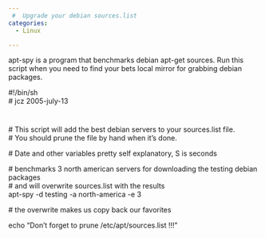 ```yaml
---
 #  Upgrade your debian sources.list
categories:
  - Linux

---
```

apt-spy is a program that benchmarks debian apt-get sources. Run this  
script when you need to find your bets local mirror for grabbing debian  
packages.

#!/bin/sh  
\# jcz 2005-july-13  
#  
\# This script will add the best debian servers to your sources.list file.  
\# You should prune the file by hand when it&#8217;s done.

\# Date and other variables pretty self explanatory, S is seconds  


\# benchmarks 3 north american servers for downloading the testing debian packages  
\# and will overwrite sources.list with the results  
apt-spy -d testing -a north-america -e 3

\# the overwrite makes us copy back our favorites  

echo &#8220;Don&#8217;t forget to prune /etc/apt/sources.list !!!&#8221;